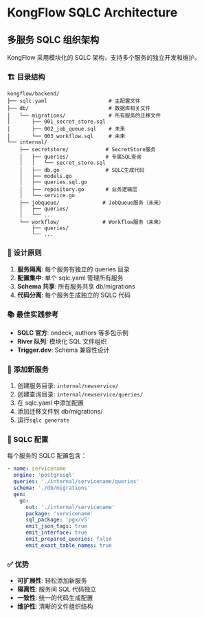 # KongFlow SQLC Architecture

## 多服务 SQLC 组织架构

KongFlow 采用模块化的 SQLC 架构，支持多个服务的独立开发和维护。

### 🏗️ 目录结构

```
kongflow/backend/
├── sqlc.yaml                    # 主配置文件
├── db/                          # 数据库相关文件
│   └── migrations/              # 所有服务的迁移文件
│       ├── 001_secret_store.sql
│       ├── 002_job_queue.sql    # 未来
│       └── 003_workflow.sql     # 未来
└── internal/
    ├── secretstore/            # SecretStore服务
    │   ├── queries/            # 专属SQL查询
    │   │   └── secret_store.sql
    │   ├── db.go               # SQLC生成代码
    │   ├── models.go
    │   ├── queries.sql.go
    │   ├── repository.go       # 业务逻辑层
    │   └── service.go
    ├── jobqueue/              # JobQueue服务（未来）
    │   ├── queries/
    │   └── ...
    └── workflow/              # Workflow服务（未来）
        ├── queries/
        └── ...
```

### 🎯 设计原则

1. **服务隔离**: 每个服务有独立的 queries 目录
2. **配置集中**: 单个 sqlc.yaml 管理所有服务
3. **Schema 共享**: 所有服务共享 db/migrations
4. **代码分离**: 每个服务生成独立的 SQLC 代码

### 📚 最佳实践参考

- **SQLC 官方**: ondeck, authors 等多包示例
- **River 队列**: 模块化 SQL 文件组织
- **Trigger.dev**: Schema 兼容性设计

### 🚀 添加新服务

1. 创建服务目录: `internal/newservice/`
2. 创建查询目录: `internal/newservice/queries/`
3. 在 sqlc.yaml 中添加配置
4. 添加迁移文件到 db/migrations/
5. 运行`sqlc generate`

### 🔧 SQLC 配置

每个服务的 SQLC 配置包含：

```yaml
- name: servicename
  engine: 'postgresql'
  queries: './internal/servicename/queries'
  schema: './db/migrations'
  gen:
    go:
      out: './internal/servicename'
      package: 'servicename'
      sql_package: 'pgx/v5'
      emit_json_tags: true
      emit_interface: true
      emit_prepared_queries: false
      emit_exact_table_names: true
```

### ✅ 优势

- **可扩展性**: 轻松添加新服务
- **隔离性**: 服务间 SQL 代码独立
- **一致性**: 统一的代码生成配置
- **维护性**: 清晰的文件组织结构

